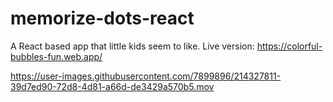 # memorize-dots-react
A React based app that little kids seem to like.
Live version: https://colorful-bubbles-fun.web.app/


https://user-images.githubusercontent.com/7899896/214327811-39d7ed90-72d8-4d81-a66d-de3429a570b5.mov

